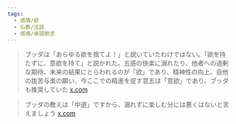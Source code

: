 ```yaml
---
tags:
  - 感情/欲
  - 仏教/法話
  - 感情/承認欲求
---
```

>ブッダは「あらゆる欲を捨てよ！」と説いていたわけではない。「欲を持たずに、意欲を持て」と説かれた。五感の快楽に溺れたり、他者への過剰な期待、未来の結果にとらわれるのが「欲」であり、精神性の向上、自他の抜苦与楽の願い、今ここでの精進を促す意志は「意欲」であり、ブッダも推奨していた
>[x.com](https://x.com/phrayuki/status/1811325144914096632)

>ブッダの教えは「中道」ですから、溺れずに楽しむ分には悪くはないと言えましょう
>[x.com](https://x.com/phrayuki/status/1811333276440965360)


